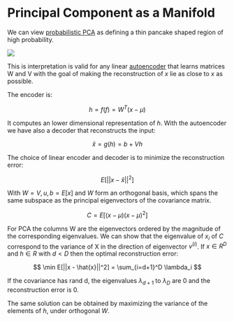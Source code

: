 # Principal Component as a Manifold

We can view [probabilistic PCA](principal_component_analysis.md) as defining a thin pancake shaped region of high probability.

![](../.images/machine_learning/ppca_manifold.png)

This is interpretation is valid for any linear [autoencoder](autoencoder.md) that learns matrices W and V with the goal of making the reconstruction of $x$ lie as close to $x$ as possible.

The encoder is:

$$
h=f(f) = W^T(x-\mu)
$$

It computes an lower dimensional representation of $h$. With the autoencoder we have also a decoder that reconstructs the input:

$$
\hat{x} = g(h) = b + Vh
$$

The choice of linear encoder and decoder is to minimize the reconstruction error:

$$
E[||x - \hat{x}||^2]
$$

With $W=V, u,b = E[x]$ and $W$ form an orthogonal basis, which spans the same subspace as the principal eigenvectors of the covariance matrix.

$$
C = E[(x-\mu)(x-\mu)^2]
$$

For PCA the columns W are the eigenvectors ordered by the magnitude of the corresponding eigenvalues. We can show that the eigenvalue of $x_i$ of $C$ correspond to the variance of X in the direction of eigenvector $v^{(i)}$. If $x \in R^D$ and $h\in R$ with $d < D$ then the optimal reconstruction error:

$$
\min E[||x - \hat{x}||^2] = \sum_{i=d+1}^D \lambda_i
$$

If the covariance has rand d, the eigenvalues $\lambda_{d+1}$ to $\lambda_D$ are 0 and the reconstruction error is $0$.

The same solution can be obtained by maximizing the variance of the elements of $h$, under orthogonal $W$.